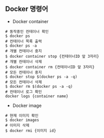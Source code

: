 ## Docker 명령어
- Docker container
```
# 동작중인 컨테이너 확인
$ docker ps
# 컨테이너 목록 출력
$ docker ps -a
# 개별 컨테이너 중지
$ docker container stop {컨테이너ID 앞 3자리}
# 개별 컨테이너 삭제
$ docker container rm {컨테이너ID 앞 3자리}
# 모든 컨테이너 중지
$ docker stop $(docker ps -a -q)
# 모든 컨테이너 삭제
$ docker rm $(docker ps -a -q)
# 컨테이너 로그 확인
docker logs {container name}
``` 
  
- Docker image
```
# 현재 이미지 확인
$ docker images
# 이미지 삭제
$ docker rmi {이미지 id}
```  
